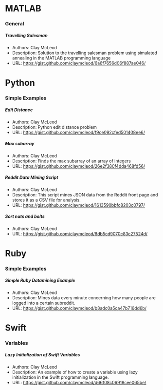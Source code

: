 # MATLAB
### General

##### Travelling Salesman
* Authors: Clay McLeod
* Description: Solution to the travelling salesman problem using simulated annealing in the MATLAB programming language
* URL: https://gist.github.com/claymcleod/6a6f7656d06f887ae046/

# Python
### Simple Examples

##### Edit Distance
* Authors: Clay McLeod
* Description: Python edit distance problem
* URL: https://gist.github.com/claymcleod/f9ce092cfed501408ee6/

##### Max subarray
* Authors: Clay McLeod
* Description: Finds the max subarray of an array of integers
* URL: https://gist.github.com/claymcleod/26e2f380f4dda468fd56/

##### Reddit Data Mining Script
* Authors: Clay McLeod
* Description: This script mines JSON data from the Reddit front page and stores it as a CSV file for analysis.
* URL: https://gist.github.com/claymcleod/1613590bbfc8203c0797/

##### Sort nuts and bolts
* Authors: Clay McLeod
* URL: https://gist.github.com/claymcleod/8db5cd9070c83c27524d/

# Ruby
### Simple Examples

##### Simple Ruby Datamining Example
* Authors: Clay McLeod
* Description: Mines data every minute concerning how many people are logged into a certain subreddit.
* URL: https://gist.github.com/claymcleod/b3adc0a5ca47b716dd6b/

# Swift
### Variables

##### Lazy Initialization of Swift Variables
* Authors: Clay McLeod
* Description: An example of how to create a variable using lazy initialization in the Swift programming language.
* URL: https://gist.github.com/claymcleod/d66f08c06918cee065be/

